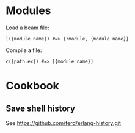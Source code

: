 # Modules

Load a beam file:
```
l({module name}) #=> {:module, {module name}}
```

Compile a file:
```
c({path.ex}) #=> [{module name}]
```

# Cookbook

## Save shell history

See https://github.com/ferd/erlang-history.git
